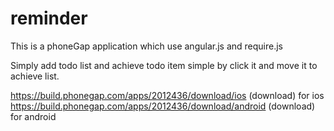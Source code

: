 # reminder
This is a phoneGap application which use angular.js and require.js

Simply add todo list and achieve todo item simple by click it and move it to achieve list.

https://build.phonegap.com/apps/2012436/download/ios (download) for ios
https://build.phonegap.com/apps/2012436/download/android (download) for android
